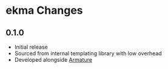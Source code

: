 # ekma Changes

## 0.1.0
- Initial release
- Sourced from internal templating library with low overhead
- Developed alongside [Armature](https://github.com/LPGhatguy/armature)
